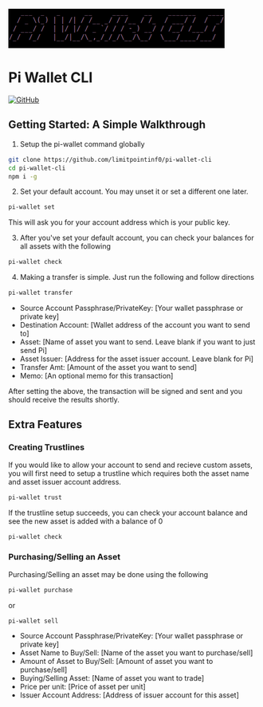![Pi Wallet CLI Banner](./images/banner.png)

# Pi Wallet CLI

[![GitHub](https://img.shields.io/github/license/limitpointinf0/pi-wallet-cli)](https://github.com/limitpointinf0/pi-wallet-cli/blob/main/LICENSE)

## Getting Started: A Simple Walkthrough

1. Setup the pi-wallet command globally
```bash
git clone https://github.com/limitpointinf0/pi-wallet-cli
cd pi-wallet-cli
npm i -g
```

2. Set your default account. You may unset it or set a different one later.
```bash
pi-wallet set
```
This will ask you for your account address which is your public key.

3. After you've set your default account, you can check your balances for all assets with the following
```bash
pi-wallet check
```

4. Making a transfer is simple. Just run the following and follow directions
```bash
pi-wallet transfer
```
- Source Account Passphrase/PrivateKey: [Your wallet passphrase or private key] 
- Destination Account: [Wallet address of the account you want to send to]
- Asset: [Name of asset you want to send. Leave blank if you want to just send Pi]
- Asset Issuer: [Address for the asset issuer account. Leave blank for Pi]
- Transfer Amt: [Amount of the asset you want to send]
- Memo: [An optional memo for this transaction]

After setting the above, the transaction will be signed and sent and you should receive the results shortly.

## Extra Features

### Creating Trustlines
If you would like to allow your account to send and recieve custom assets, you will first need to setup a trustline which requires both the asset name and asset issuer account address.
```bash
pi-wallet trust
```
If the trustline setup succeeds, you can check your account balance and see the new asset is added with a balance of 0
```bash
pi-wallet check
```

### Purchasing/Selling an Asset
Purchasing/Selling an asset may be done using the following
```bash
pi-wallet purchase
```
or
```bash
pi-wallet sell
```

- Source Account Passphrase/PrivateKey: [Your wallet passphrase or private key] 
- Asset Name to Buy/Sell: [Name of the asset you want to purchase/sell]
- Amount of Asset to Buy/Sell: [Amount of asset you want to purchase/sell]
- Buying/Selling Asset: [Name of asset you want to trade]
- Price per unit: [Price of asset per unit]
- Issuer Account Address: [Address of issuer account for this asset]